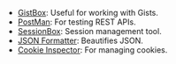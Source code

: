 * [GistBox](https://chrome.google.com/webstore/detail/gistbox/caoihfibgoiiakncomhccbflmlgjaohf?hl=en): Useful for working with Gists.
* [PostMan](https://www.getpostman.com/): For testing REST APIs.
* [SessionBox](https://chrome.google.com/webstore/detail/sessionbox-free-multi-log/megbklhjamjbcafknkgmokldgolkdfig?hl=en): Session management tool.
* [JSON Formatter](https://chrome.google.com/webstore/detail/json-formatter/bcjindcccaagfpapjjmafapmmgkkhgoa): Beautifies JSON.
* [Cookie Inspector](https://chrome.google.com/webstore/detail/cookie-inspector/jgbbilmfbammlbbhmmgaagdkbkepnijn?hl=en): For managing cookies.


